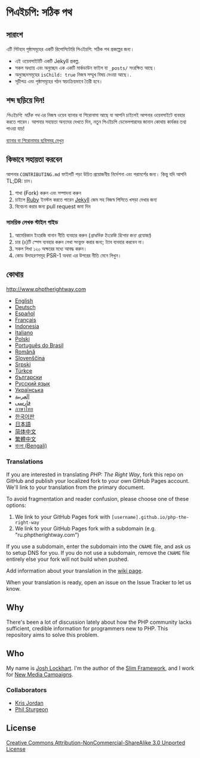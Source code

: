 # পিএইচপি: সঠিক পথ

## সারাংশ

এটি গিটহাব পৃষ্ঠাসমূহের একটি রিপোসিটোরি পিএইচপি: সঠিক পথ প্রকল্পের জন্য।

* এই ওয়েবসাইটটি একটি Jekyll প্রকল্প.
* সকল অধ্যায় এবং অনুচ্ছেদ এক একটি মার্কডাউন ফাইল যা `_posts/` সংরক্ষিত আছে।
* অনুচ্ছেদসমূহের `isChild: true` নিজস্ব সম্মুখ বিষয় দেওয়া আছে।.
* সূচীপত্র এবং পৃষ্ঠাসমূহের গঠন স্বয়ংক্রিয়ভাবে তৈরী হবে।

## শব্দ ছড়িয়ে দিন!

_পিএইচপি: সঠিক পথ_  এর নিজস্ব ওয়েব ব্যানার বা শিরোনামা আছে যা আপনি চাইলেই আপনার ওয়েবসাইটে ব্যবহার করতে পারেন। আপনার সহায়তা অন্যদের দেখতে দিন, নতুন পিএইচপি ডেভেলপারদের জানান কোথায় কার্যকর তথ্য পাওয়া যায়!

[ব্যানার বা শিরোনামার ছবিসমূহ দেখুন](http://www.phptherightway.com/banners.html)

## কিভাবে সহায়তা করবেন

আপনার `CONTRIBUTING.md` ফাইলটি পড়া উচিত প্রয়োজনীয় নির্দেশনা এবং পরামর্শের জন্য। কিন্তু যদি আপনি TL;DR: চান।

1. শাখা (Fork) করুন এবং সম্পাদনা করুন
2. চাইলে [Ruby](https://rvm.io/rvm/install/) ইনস্টল করতে পারেন [Jekyll](https://github.com/mojombo/jekyll/) জেম সহ নিজস্ব পিসিতে খসড়া দেখার জন্য
3. বিবেচনা করার জন্য pull request জমা দিন

### সাময়িক লেখক  স্টাইল গাইড

1. আমেরিকান ইংরেজি বানান নীতি ব্যবহার করুন (*প্রাথমিক ইংরেজি রিপোর জন্য প্রযোজ্য*)
2. চার (৪)টি স্পেস ব্যবহার করুন লেখা সংভুক্ত করার জন্য; ট্যাব ব্যবহার করবেন না।
3. সকল লিখা ১২০ অক্ষরের মধ্যে আবদ্ধ করুন।
4. কোড উদাহরণসমূহ PSR-1 অথবা এর উপরের নীতি মেনে লিখুন।

## কোথায়

<http://www.phptherightway.com>

* [English](http://www.phptherightway.com)
* [Deutsch](http://rwetzlmayr.github.io/php-the-right-way)
* [Español](http://phpdevenezuela.github.io/php-the-right-way)
* [Français](http://eilgin.github.io/php-the-right-way/)
* [Indonesia](http://id.phptherightway.com)
* [Italiano](http://it.phptherightway.com)
* [Polski](http://pl.phptherightway.com)
* [Português do Brasil](http://br.phptherightway.com)
* [Română](https://bgui.github.io/php-the-right-way/)
* [Slovenščina](http://sl.phptherightway.com)
* [Srpski](http://phpsrbija.github.io/php-the-right-way/)
* [Türkçe](http://hkulekci.github.io/php-the-right-way/)
* [български](http://bg.phptherightway.com)
* [Русский язык](http://getjump.github.io/ru-php-the-right-way)
* [Українська](http://iflista.github.com/php-the-right-way)
* [العربية](https://adaroobi.github.io/php-the-right-way/)
* [فارسى](http://novid.github.io/php-the-right-way/)
* [ภาษาไทย](https://apzentral.github.io/php-the-right-way/)
* [한국어판](http://modernpug.github.io/php-the-right-way)
* [日本語](http://ja.phptherightway.com)
* [简体中文](http://laravel-china.github.io/php-the-right-way/)
* [繁體中文](http://laravel-taiwan.github.io/php-the-right-way)
* [বাংলা (Bengali)](https://arifulalam.github.io/php-the-right-way)

### Translations

If you are interested in translating _PHP: The Right Way_, fork this repo on GitHub and publish your localized fork to your own GitHub Pages account. We'll link to your translation from the primary document.

To avoid fragmentation and reader confusion, please choose one of these options:

1. We link to your GitHub Pages fork with `[username].github.io/php-the-right-way`
2. We link to your GitHub Pages fork with a subdomain (e.g. "ru.phptherightway.com")

If you use a subdomain, enter the subdomain into the `CNAME` file, and ask us to setup DNS for you. If you do not use a subdomain, remove the `CNAME` file entirely else your fork will not build when pushed.

Add information about your translation in the [wiki page](https://github.com/codeguy/php-the-right-way/wiki/Translations).

When your translation is ready, open an issue on the Issue Tracker to let us know.

## Why

There's been a lot of discussion lately about how the PHP community lacks sufficient, credible information for programmers new to PHP. This repository aims to solve this problem.

## Who

My name is [Josh Lockhart](http://twitter.com/codeguy). I'm the author of the [Slim Framework](http://www.slimframework.com/), and I work for [New Media Campaigns](http://www.newmediacampaigns.com/).

### Collaborators

* [Kris Jordan](http://krisjordan.com/)
* [Phil Sturgeon](http://philsturgeon.co.uk/)

## License

[Creative Commons Attribution-NonCommercial-ShareAlike 3.0 Unported License](http://creativecommons.org/licenses/by-nc-sa/3.0/)
